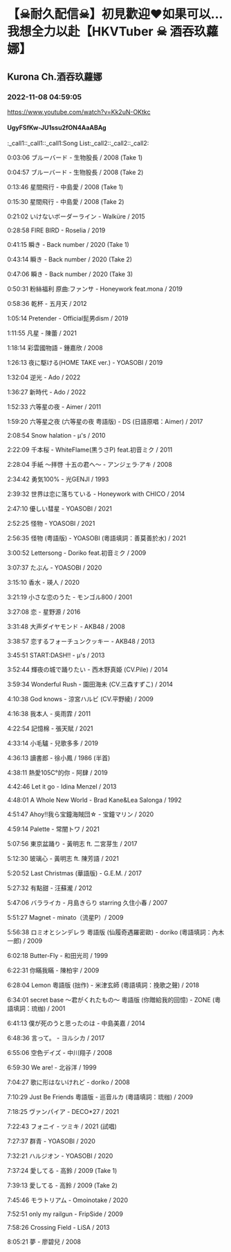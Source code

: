 # 【☠耐久配信☠】初見歡迎❤如果可以...我想全力以赴【HKVTuber ☠ 酒吞玖蘿娜】

## Kurona Ch.酒吞玖蘿娜

### 2022-11-08 04:59:05

https://www.youtube.com/watch?v=Kk2uN-OKtkc

#### UgyFSfKw-JU1ssu2fON4AaABAg

:_call1::_call1::_call1:Song List:_call2::_call2::_call2:

0:03:06 ブルーバード - 生物股長 / 2008 (Take 1)

0:04:57 ブルーバード - 生物股長 / 2008 (Take 2)

0:13:46 星間飛行 - 中島愛 / 2008 (Take 1)

0:15:30 星間飛行 - 中島愛 / 2008 (Take 2)

0:21:02 いけないボーダーライン - Walküre / 2015

0:28:58 FIRE BIRD - Roselia / 2019

0:41:15 瞬き - Back number / 2020 (Take 1)

0:43:14 瞬き - Back number / 2020 (Take 2)

0:47:06 瞬き - Back number / 2020 (Take 3)

0:50:31 粉絲福利 原曲:ファンサ -  Honeywork feat.mona / 2019

0:58:36 乾杯 - 五月天 / 2012

1:05:14 Pretender - Official髭男dism / 2019

1:11:55 凡星 - 陳蕾 / 2021

1:18:14 彩雲國物語 - 鍾嘉欣 / 2008

1:26:13 夜に駆ける(HOME TAKE ver.) - YOASOBI / 2019

1:32:04 逆光 - Ado / 2022

1:36:27 新時代 - Ado / 2022

1:52:33 六等星の夜 - Aimer / 2011

1:59:20 六等星之夜 (六等星の夜 粤語版) - DS (日語原唱：Aimer) / 2017

2:08:54 Snow halation - μ's / 2010

2:22:09 千本桜 - WhiteFlame(黒うさP) feat.初音ミク / 2011

2:28:04 手紙 ～拝啓 十五の君へ～ - アンジェラ·アキ / 2008

2:34:42 勇気100% - 光GENJI / 1993

2:39:32 世界は恋に落ちている -  Honeywork with CHICO / 2014

2:47:10 優しい彗星 - YOASOBI / 2021

2:52:25 怪物 - YOASOBI / 2021

2:56:35 怪物 (粤語版) - YOASOBI (粵語填詞：善莫善於水) / 2021

3:00:52 Lettersong  - Doriko feat.初音ミク / 2009

3:07:37 たぶん - YOASOBI / 2020

3:15:10 香水  - 瑛人 / 2020

3:21:19 小さな恋のうた - モンゴル800 / 2001

3:27:08 恋 - 星野源 / 2016

3:31:48 大声ダイヤモンド - AKB48 / 2008

3:38:57 恋するフォーチュンクッキー - AKB48 / 2013

3:45:51 START:DASH!! - μ's / 2013

3:52:44 輝夜の城で踊りたい - 西木野真姫 (CV.Pile) / 2014

3:59:34 Wonderful Rush - 園田海未 (CV.三森すずこ) / 2014

4:10:38 God knows  - 涼宮ハルビ (CV.平野綾) / 2009

4:16:38 我本人 - 吳雨霏 / 2011

4:22:54 記憶棉 - 張天賦 / 2021

4:33:14 小毛驢 - 兒歌多多 / 2019

4:36:13 讀書郎 - 徐小鳳 / 1986 (半首)

4:38:11 熱愛105C°的你 - 阿肆 / 2019

4:42:46 Let it go - Idina Menzel / 2013

4:48:01 A Whole New World - Brad Kane&Lea Salonga / 1992

4:51:47 Ahoy!!我ら宝鐘海賊団☆ - 宝鐘マリン / 2020

4:59:14 Palette - 常闇トワ / 2021

5:07:56 東京盆踊り - 黃明志 ft. 二宮芽生 / 2017

5:12:30 玻璃心 - 黃明志 ft. 陳芳語 / 2021

5:20:52 Last Christmas (華語版) - G.E.M. / 2017

5:27:32 有點甜 - 汪蘇瀧 / 2012

5:47:06 バラライカ - 月島きらり starring 久住小春 / 2007

5:51:27 Magnet - minato（流星P）/ 2009

5:56:38 ロミオとシンデレラ 粵語版 (仙履奇遇羅密歐) - doriko (粵語填詞：內木一郎) / 2009

6:02:18 Butter-Fly - 和田光司 / 1999

6:22:31 你瞞我瞞 - 陳柏宇 / 2009

6:28:04 Lemon 粵語版 (拙作) -  米津玄師 (粵語填詞：挽歌之聲) / 2018

6:34:01 secret base ～君がくれたもの～ 粵語版 (你贈給我的回憶) - ZONE (粵語填詞：琉枷) / 2001

6:41:13 僕が死のうと思ったのは - 中島美嘉 / 2014

6:48:36 言って。 - ヨルシカ / 2017

6:55:06 空色デイズ - 中川翔子 / 2008

6:59:30 We are! - 北谷洋 / 1999

7:04:27 歌に形はないけれど - doriko / 2008

7:10:29 Just Be Friends 粵語版 - 巡音ルカ  (粵語填詞：琉枷) / 2009

7:18:25 ヴァンパイア - DECO*27 / 2021

7:22:43 フォニイ - ツミキ / 2021 (試唱)

7:27:37 群青 - YOASOBI / 2020

7:32:21 ハルジオン - YOASOBI / 2020

7:37:24 愛してる - 高鈴 / 2009 (Take 1)

7:39:13 愛してる - 高鈴 / 2009 (Take 2)

7:45:46 モラトリアム - Omoinotake / 2020

7:52:51 only my railgun - FripSide / 2009

7:58:26 Crossing Field - LiSA / 2013

8:05:21 夢 - 廖碧兒 / 2008

